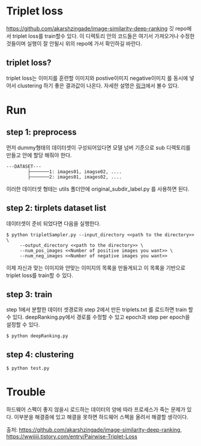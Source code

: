 # Triplet loss 
https://github.com/akarshzingade/image-similarity-deep-ranking 깃 repo에서 triplet loss를 train할수 있다. 이 디렉토리 안의 코드들은 여기서 가져오거나 수정한 것들이며 실행이 잘 안될시 위의 repo에 가서 확인하길 바란다.

## triplet loss?
triplet loss는 이미지를 훈련할 이미지와 postive이미지 negative이미지 를 동시에 넣어서 clustering 하기 좋은 결과값이 나온다. 자세한 설명은 [링크](https://wwiiiii.tistory.com/entry/Pairwise-Triplet-Loss)에서 볼수 있다.

# Run

## step 1: preprocess
먼저 dummy형태의 데이터셋이 구성되어있다면 모델 넘버 기준으로 sub 디렉토리를 만들고 안에 할당 해줘야 한다.
```
---DATASET---
        ├───────1: images01, imagse02, ....
        ├───────2: images01, images02, ....
```
이러한 데이터셋 형테는 utils 폴더안에 original_subdir_label.py 를 사용하면 된다.

## step 2: tirplets dataset list
데이터셋이 준비 되었다면 다음을 실행한다.
```
$ python tripletSampler.py --input_directory <<path to the directory>> \
     --output_directory <<path to the directory>> \
     --num_pos_images <<Number of positive images you want>> \
     --num_neg_images <<Number of negative images you want>>
```
이제 자신과 맞는 이미지와 안맞는 이미지의 목록을 만들게되고 이 목록을 기반으로 triplet loss를 train할 수 있다.

## step 3: train
step 1에서 분할한 데이터 셋경로와 step 2에서 만든 triplets.txt 를 로드하면 train 할수 있다.
deepRanking.py에서 경로를 수정할 수 있고 epoch과 step per epoch을 설정할 수 있다.
```
$ python deepRanking.py
```

## step 4: clustering
```
$ python test.py
```

# Trouble

하드웨어 스펙이 좋지 않을시 로드하는 데이터의 양에 따라 프로세스가 죽는 문제가 있다. 이부분을 해결중에 있고 해결을 못하면 하드웨어 스펙을 올려서 해결할 생각이다.

출처: https://github.com/akarshzingade/image-similarity-deep-ranking, https://wwiiiii.tistory.com/entry/Pairwise-Triplet-Loss